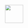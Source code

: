 

<a href="https://cloud.okteto.com/#/deploy?repository=https://github.com/AmoreForever/Hikka"><img src="https://user-images.githubusercontent.com/36935426/167272305-91fd67c9-c3fc-4b4b-8a73-c35e57c8fcc5.png" height="60"></a>
